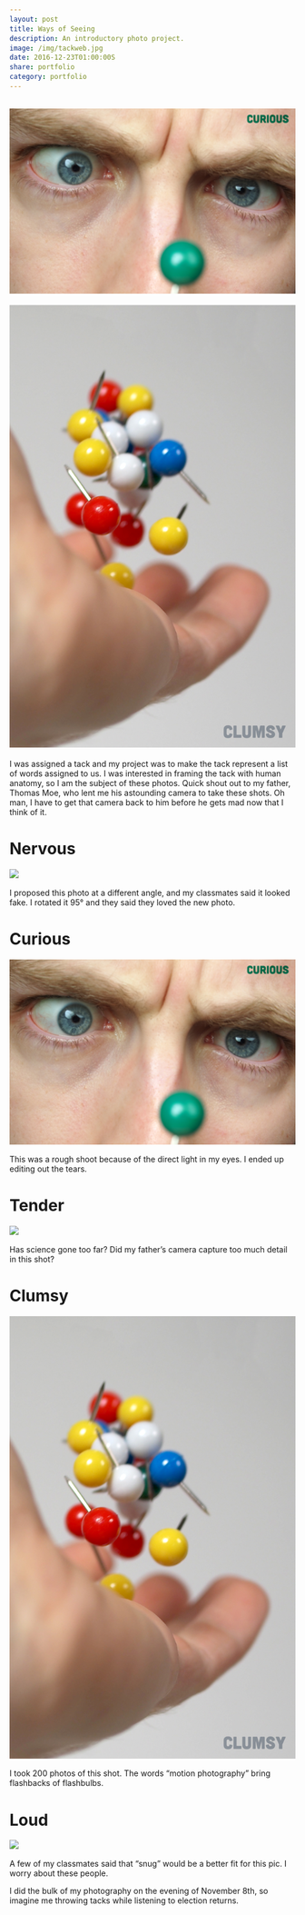 ```yaml
---
layout: post
title: Ways of Seeing 
description: An introductory photo project.
image: /img/tackweb.jpg
date: 2016-12-23T01:00:00S 
share: portfolio
category: portfolio
---
```


<div class="img_row">
	<img class="col one" src="/img/tackArtboard%205.jpg" alt="" title="Ways of Seeing"/>
	<img class="col one" src="/img/tackArtboard%203.jpg" alt="" title="Ways of Seeing"/>
	<img class="col one" src="/img/tackArtboard%204.jpg" alt="" title="Ways of Seeing"/>
</div>
<div class="img_row">
	<img class="col one" src="/img/tackArtboard%201.jpg" alt="" title="Ways of Seeing"/>
	<img class="col one" src="/img/tackArtboard%202.jpg" alt="" title="Ways of Seeing"/>
</div>
I was assigned a tack and my project was to make the tack represent a list of words assigned to us. I was interested in framing the tack with human anatomy, so I am the subject of these photos. Quick shout out to my father, Thomas Moe, who lent me his astounding camera to take these shots. Oh man, I have to get that camera back to him before he gets mad now that I think of it. 

# Nervous

<img class="col three" src="/img/tackArtboard%205.jpg" data-action="zoom">


I proposed this photo at a different angle, and my classmates said it looked fake. I rotated it 95° and they said they loved the new photo. 

# Curious

<img class="col three" src="/img/tackArtboard%203.jpg" data-action="zoom">

This was a rough shoot because of the direct light in my eyes. I ended up editing out the tears.

# Tender

<img class="col three" src="/img/tackArtboard%204.jpg" data-action="zoom">

Has science gone too far? Did my father’s camera capture too much detail in this shot?

# Clumsy

<img class="col three" src="/img/tackArtboard%201.jpg" data-action="zoom">

I took 200 photos of this shot. The words “motion photography” bring flashbacks of flashbulbs.

# Loud

<img class="col three" src="/img/tackArtboard%202.jpg" data-action="zoom">

A few of my classmates said that “snug” would be a better fit for this pic. I worry about these people.

I did the bulk of my photography on the evening of November 8th, so imagine me throwing tacks while listening to election returns.